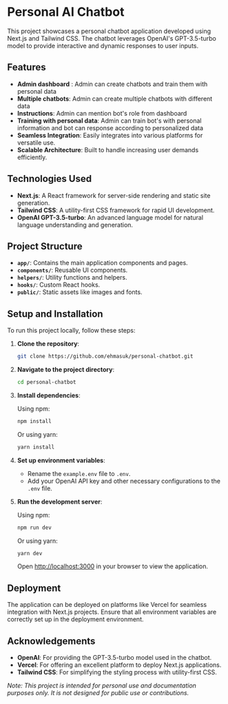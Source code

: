 # Personal AI Chatbot

This project showcases a personal chatbot application developed using Next.js and Tailwind CSS. The chatbot leverages OpenAI's GPT-3.5-turbo model to provide interactive and dynamic responses to user inputs.

## Features

- **Admin dashboard** : Admin can create chatbots and train them with personal data
- **Multiple chatbots**: Admin can create multiple chatbots with different data
- **Instructions**: Admin can mention bot's role from dashboard
- **Training with personal data**: Admin can train bot's with personal information and bot can response according to personalized data
- **Seamless Integration**: Easily integrates into various platforms for versatile use.​
- **Scalable Architecture**: Built to handle increasing user demands efficiently.​

## Technologies Used

- **Next.js**: A React framework for server-side rendering and static site generation.
- **Tailwind CSS**: A utility-first CSS framework for rapid UI development.
- **OpenAI GPT-3.5-turbo**: An advanced language model for natural language understanding and generation.

## Project Structure

- **`app/`**: Contains the main application components and pages.
- **`components/`**: Reusable UI components.
- **`helpers/`**: Utility functions and helpers.
- **`hooks/`**: Custom React hooks.
- **`public/`**: Static assets like images and fonts.

## Setup and Installation

To run this project locally, follow these steps:

1. **Clone the repository**:

   ```bash
   git clone https://github.com/ehmasuk/personal-chatbot.git
   ```

2. **Navigate to the project directory**:

   ```bash
   cd personal-chatbot
   ```

3. **Install dependencies**:

   Using npm:

   ```bash
   npm install
   ```

   Or using yarn:

   ```bash
   yarn install
   ```

4. **Set up environment variables**:

   - Rename the `example.env` file to `.env`.
   - Add your OpenAI API key and other necessary configurations to the `.env` file.

5. **Run the development server**:

   Using npm:

   ```bash
   npm run dev
   ```

   Or using yarn:

   ```bash
   yarn dev
   ```

   Open [http://localhost:3000](http://localhost:3000) in your browser to view the application.

## Deployment

The application can be deployed on platforms like Vercel for seamless integration with Next.js projects. Ensure that all environment variables are correctly set up in the deployment environment.

## Acknowledgements

- **OpenAI**: For providing the GPT-3.5-turbo model used in the chatbot.
- **Vercel**: For offering an excellent platform to deploy Next.js applications.
- **Tailwind CSS**: For simplifying the styling process with utility-first CSS.

_Note: This project is intended for personal use and documentation purposes only. It is not designed for public use or contributions._
